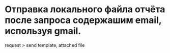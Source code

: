# Отправка локального файла отчёта после запроса содержашим email, используя gmail.
request > send template, attached file